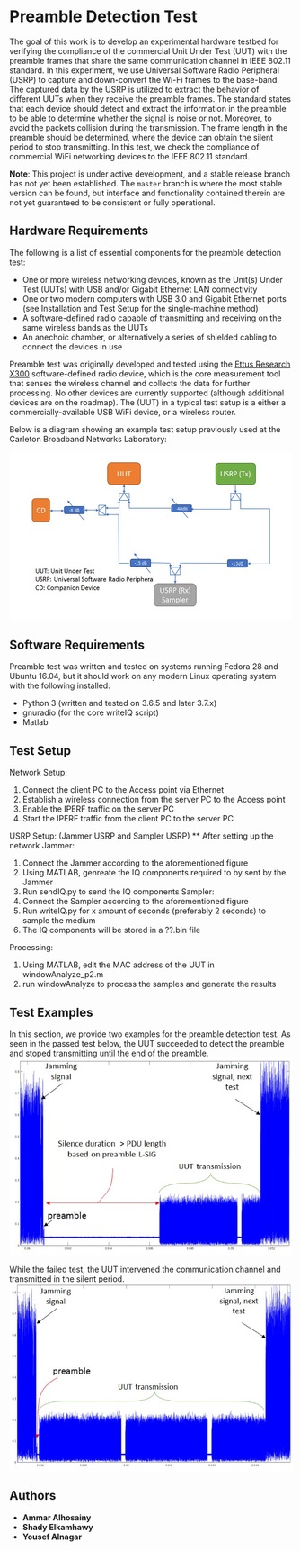 # Preamble Detection Test

<!-- In the IEEE 802.11 standard, each device should detect and extract the information in the preamble  to be able to determine whether the signal is noise or not. In addition, to avoid the packets collision during the transmission. The frame length in the preamble should be determined, where the device can know the period to be silent within. In this test, we check the compliance of commercial WiFi networking devices to the IEEE 802.11 standard. -->


The goal of this work is to develop an experimental
hardware testbed for verifying the compliance of the commercial
Unit Under Test (UUT)  with the preamble  frames that share the same communication  channel in IEEE 802.11 standard. In this experiment, we use  Universal Software Radio Peripheral (USRP) to capture and down-convert the Wi-Fi frames to the base-band. The captured data  by the USRP is utilized to extract the behavior of  different UUTs when they receive the preamble frames. The  standard states that each device should detect and extract the information in the preamble  to be able to determine whether the signal is noise or not. Moreover, to avoid the packets collision during the transmission. The frame length in the preamble should be determined, where the device can obtain the silent period to stop transmitting. In this test, we check the compliance of commercial WiFi networking devices to the IEEE 802.11 standard.


**Note**: This project is under active development, and a stable release branch has not yet been established.
The ```master``` branch is where the most stable version can be found, but interface and functionality contained therein are not yet guaranteed to be consistent or fully operational.

## Hardware Requirements

The following is a list of essential components for the preamble detection test:

* One or more wireless networking devices, known as the Unit(s) Under Test (UUTs) with USB and/or Gigabit Ethernet LAN connectivity
* One or two modern computers with USB 3.0 and Gigabit Ethernet ports (see Installation and Test Setup for the single-machine method)
* A software-defined radio capable of transmitting and receiving on the same wireless bands as the UUTs
* An anechoic chamber, or alternatively a series of shielded cabling to connect the devices in use

Preamble test was originally developed and tested using the [Ettus Research X300](https://www.ettus.com/all-products/X300-KIT/) software-defined radio device, which is the core measurement tool that senses the wireless channel and collects the data for further processing. No other devices are currently supported (although additional devices are on the roadmap). The (UUT) in a typical test setup is a either a commercially-available USB WiFi device, or a wireless router.

Below is a diagram showing an example test setup previously used at the Carleton Broadband Networks Laboratory:

![alt text](docs/images/System_model.jpg "  Preambl Test Setup ")

## Software Requirements

Preamble test was written and tested on systems running Fedora 28 and Ubuntu 16.04, but it should work on any modern Linux operating system with the following installed:

* Python 3 (written and tested on 3.6.5 and later 3.7.x)
* gnuradio (for the core writeIQ script)
* Matlab

<!--
Additionally, one script (```utils/writeIQ.py```) is currently written in Python 2, but will be updated as part of the project goals.
Early versions of the tool relied upon the use of the [MATLAB Engine for Python](https://www.mathworks.com/help/matlab/matlab-engine-for-python.html); however a significant effort was undertaken by the members of the Carleton University Broadband Networks Laboratory to rewrite the prototypical scripts in Python 3. Copies of the original MATLAB code are contained in the ```matlab``` folder for reference.-->

## Test Setup
Network Setup:
1. Connect the client PC to the Access point via Ethernet  
2. Establish a wireless connection from the server PC to the Access point
3. Enable the IPERF traffic on the server PC
4. Start the IPERF traffic from the client PC to the server PC

USRP Setup: (Jammer USRP and Sampler USRP)
** After setting up the network
Jammer:
1. Connect the Jammer according to the aforementioned figure
2. Using MATLAB, genreate the IQ components required to by sent by the Jammer
3. Run sendIQ.py to send the IQ components
Sampler:
1. Connect the Sampler according to the aforementioned figure
2. Run writeIQ.py for x amount of seconds (preferably 2 seconds) to sample the medium
3. The IQ components will be stored in a ??.bin file

Processing:
1. Using MATLAB, edit the MAC address of the UUT in windowAnalyze_p2.m
2. run windowAnalyze to process the samples and generate the results




## Test Examples

In this section, we provide two examples for the preamble detection test. As seen in the passed test below, the UUT succeeded to detect the preamble and stoped transmitting until the end of the preamble.
![alt text](docs/images/pass_test.jpg "  Passed test ")

While the failed test, the UUT intervened the communication channel and transmitted in the silent period.
![alt text](docs/images/failed_test.jpg "  Failed test ")



## Authors

* **Ammar Alhosainy**
* **Shady Elkamhawy**
* **Yousef Alnagar**
